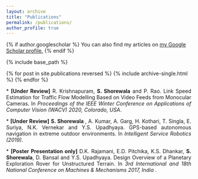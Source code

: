 ```yaml
---
layout: archive
title: "Publications"
permalink: /publications/
author_profile: true
---
```


{% if author.googlescholar %}
  You can also find my articles on <u><a href="{{author.googlescholar}}">my Google Scholar profile</a>.</u>
{% endif %}

{% include base_path %}

{% for post in site.publications reversed %}
  {% include archive-single.html %}
{% endfor %}

<p align="justify">
* <b>[Under Review]</b> R. Krishnapuram, <b>S. Shorewala</b> and P. Rao. Link Speed Estimation for Traffic Flow Modelling Based
on Video Feeds from Monocular Cameras. In <i>Proceedings of the IEEE Winter Conference on Applications of Computer
Vision (WACV) 2020, Colorado, USA</i>.
</p>


<p align="justify">
  * <b>[Under Review]</b> <b> S. Shorewala </b>, A. Kumar, A. Garg, H. Kothari, T. Singla, E. Suriya, N.K. Vernekar and Y.S. Upadhyaya. GPS-based autonomous navigation in extreme outdoor environments. In <i> Intelligent Service Robotics (2019). </i>
</p>

<p align="justify">
* <b>[Poster Presentation only] </b> D.K. Rajamani, E.D. Pitchika, K.S. Dhankar, <b> S. Shorewala</b>, D. Bansal and Y.S. Upadhyaya. Design Overview of a Planetary Exploration Rover for Unstructured Terrain. In <i> 3rd International and 18th National Conference on Machines & Mechanisms 2017, India </i>.
</p>

